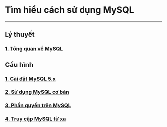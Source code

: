 # Tìm hiểu cách sử dụng MySQL
---
## Lý thuyết
### [1. Tổng quan về MySQL](docs/mysql-overview.md)
## Cấu hình
### [1. Cài đặt MySQL 5.x](docs/mysql-install.md)
### [2. Sử dụng MySQL cơ bản](docs/mysql-basic.md)
### [3. Phần quyền trên MySQL](docs/mysql-phanquyen.md)
### [4. Truy cập MySQL từ xa](docs/mysql-remote-access.md)
